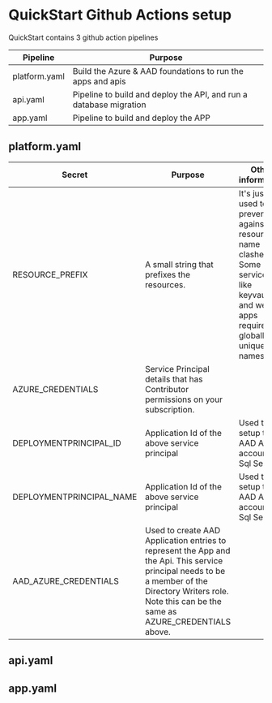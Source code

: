 # QuickStart Github Actions setup

QuickStart contains 3 github action pipelines

| Pipeline | Purpose |
|---|---|
| platform.yaml | Build the Azure & AAD foundations to run the apps and apis |
| api.yaml | Pipeline to build and deploy the API, and run a database migration |
| app.yaml | Pipeline to build and deploy the APP  |

## platform.yaml

| Secret | Purpose | Other information | 
| --- | --- | --- |
| RESOURCE_PREFIX | A small string that prefixes the resources. |  It's just used to prevent against resource name clashes. Some services like keyvault and web-apps require globally unique names |
| AZURE_CREDENTIALS | Service Principal details that has Contributor permissions on your subscription. | |
| DEPLOYMENTPRINCIPAL_ID | Application Id of the above service principal | Used to setup the AAD Admin account for Sql Server |
| DEPLOYMENTPRINCIPAL_NAME | Application Id of the above service principal | Used to setup the AAD Admin account for Sql Server |
| AAD_AZURE_CREDENTIALS | Used to create AAD Application entries to represent the App and the Api. This service principal needs to be a member of the Directory Writers role. Note this can be the same as AZURE_CREDENTIALS above. 

## api.yaml

## app.yaml

